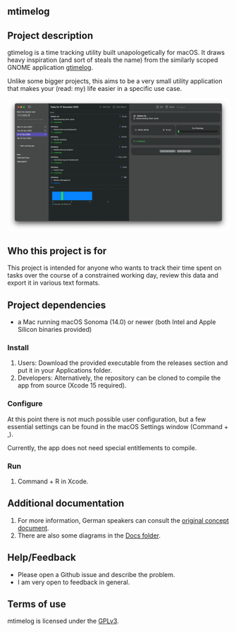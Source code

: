 ## mtimelog

## Project description
gtimelog is a time tracking utility built unapologetically for macOS. It draws heavy inspiration (and sort of steals the name) from the similarly scoped GNOME application [gtimelog](https://gtimelog.org/).

Unlike some bigger projects, this aims to be a very small utility application that makes your (read: my) life easier in a specific use case.

![Screenshot of the app's main window](<Docs/alpha-screenshot.png>)


## Who this project is for
This project is intended for anyone who wants to track their time spent on tasks over the course of a constrained working day, review this data and export it in various text formats.


## Project dependencies

* a Mac running macOS Sonoma (14.0) or newer (both Intel and Apple Silicon binaries provided)


### Install
1. Users: Download the provided executable from the releases section and put it in your Applications folder.
2. Developers: Alternatively, the repository can be cloned to compile the app from source (Xcode 15 required).


### Configure
At this point there is not much possible user configuration, but a few essential settings can be found in the macOS Settings window (Command + ,).

Currently, the app does not need special entitlements to compile.

### Run
1. Command + R in Xcode.

## Additional documentation

1. For more information, German speakers can consult the [original concept document](<Docs/Pflichtenheft_Konzept.md>).
2. There are also some diagrams in the [Docs folder](Docs).


## Help/Feedback

* Please open a Github issue and describe the problem.
* I am very open to feedback in general.


## Terms of use
mtimelog is licensed under the [GPLv3](LICENSE).